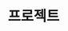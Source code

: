 ---
widget: collection
headless: true
active: false
title: "프로젝트"
subtitle: ""
content:
  filters: {}
design:
  view: card             # 1번째 뷰
  columns: 3
  gap: 16
---